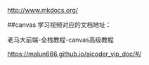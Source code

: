 http://www.mkdocs.org/






##canvas
学习视频对应的文档地址：

老马大前端-全栈教程-canvas高级教程

https://malun666.github.io/aicoder_vip_doc/#/
